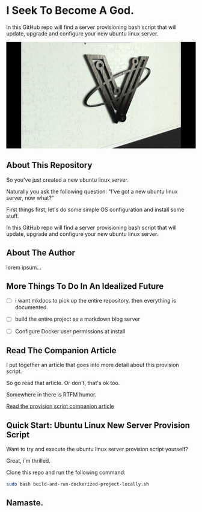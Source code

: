 # I Seek To Become A God.

In this GitHub repo will find a server provisioning bash script that will update, upgrade and configure your new ubuntu linux server.

![Run This Provision Script On Every New Linux Server You Create](project-documentation/images-pictures/cover-image.png)

## About This Repository

So you've just created a new ubuntu linux server.

Naturally you ask the following question: "I've got a new ubuntu linux server, now what?"

First things first, let's do some simple OS configuration and install some stuff.

In this GitHub repo will find a server provisioning bash script that will update, upgrade and configure your new ubuntu linux server.

## About The Author

lorem ipsum...

## More Things To Do In An Idealized Future

- [ ] i want mkdocs to pick up the entire repository. then everything is documented.

- [ ] build the entire project as a markdown blog server

- [ ] Configure Docker user permissions at install

## Read The Companion Article

I put together an article that goes into more detail about this provision script.

So go read that article. Or don't, that's ok too.

Somewhere in there is RTFM humor.

[Read the provision script companion article](project-documentation/companion-article/readme.md)

## Quick Start: Ubuntu Linux New Server Provision Script

Want to try and execute the ubuntu linux server provision script yourself?

Great, i'm thrilled.

Clone this repo and run the following command:

```bash
sudo bash build-and-run-dockerized-project-locally.sh
```

## Namaste.

